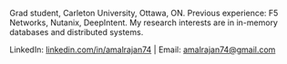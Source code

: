 Grad student, Carleton University, Ottawa, ON. Previous experience: F5 Networks, Nutanix, DeepIntent. My research interests are in in-memory databases and distributed systems.

LinkedIn: [linkedin.com/in/amalrajan74](https://www.linkedin.com/in/amalrajan74) | Email: <amalrajan74@gmail.com>

